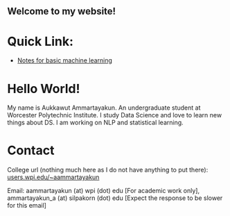 ## Welcome to my website!

# Quick Link:

- [Notes for basic machine learning](aukkawut.github.io/collections/notes/ml1)

# Hello World!

My name is Aukkawut Ammartayakun. An undergraduate student at Worcester Polytechnic Institute. I study Data Science and love to learn new things about DS. I am working on NLP and statistical learning.


# Contact

College url (nothing much here as I do not have anything to put there): [users.wpi.edu/~aammartayakun](https://users.wpi.edu/~aammartayakun)

Email: aammartayakun (at) wpi (dot) edu [For academic work only], ammartayakun_a (at) silpakorn (dot) edu [Expect the response to be slower for this email]
